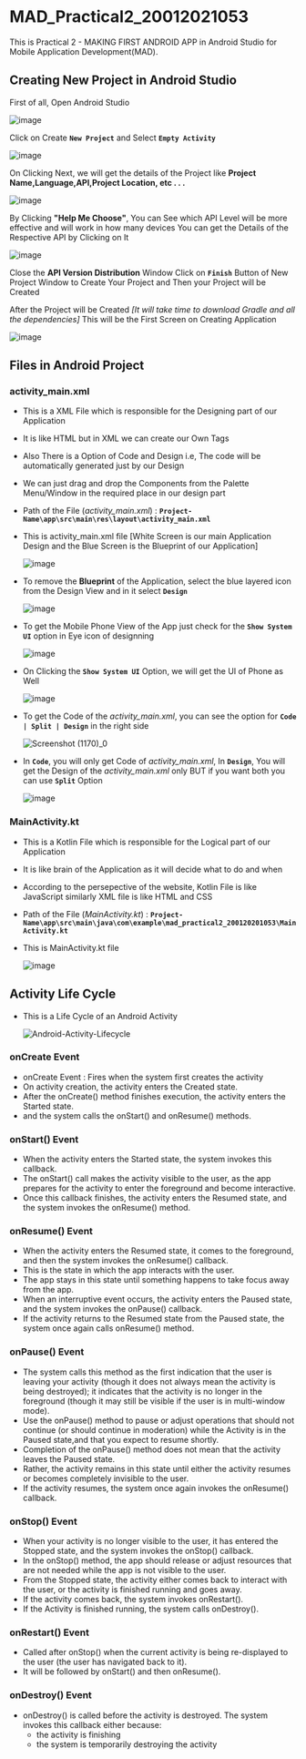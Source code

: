 # MAD_Practical2_20012021053
This is Practical 2 - MAKING FIRST ANDROID APP in Android Studio for Mobile Application Development(MAD).

## Creating New Project in Android Studio
First of all, Open Android Studio

![image](https://user-images.githubusercontent.com/110806025/187028644-4b613577-f084-4bf3-a305-55d1a5b51d33.png)

Click on Create **```New Project```** and Select **```Empty Activity```**

![image](https://user-images.githubusercontent.com/110806025/187028703-ab2e443c-16b6-4e14-ba7f-1e5811c4d64e.png)

On Clicking Next, we will get the details of the Project like **Project Name,Language,API,Project Location, etc . . .**

![image](https://user-images.githubusercontent.com/110806025/187028689-66810d88-5d52-474c-8281-67c117344acf.png)

By Clicking **"Help Me Choose"**, You can See which API Level will be more effective and will work in how many devices
You can get the Details of the Respective API by Clicking on It

![image](https://user-images.githubusercontent.com/110806025/187028728-7f6076be-9865-4e6c-a54d-0a5bda8d47fa.png)

Close the **API Version Distribution** Window
Click on **```Finish```** Button of New Project Window to Create Your Project
and Then your Project will be Created

After the Project will be Created *[It will take time to download Gradle and all the dependencies]*
This will be the First Screen on Creating Application

![image](https://user-images.githubusercontent.com/110806025/187028813-0d3050db-b832-4141-ac8e-b4484aa847e0.png)

## Files in Android Project

### activity_main.xml
- This is a XML File which is responsible for the Designing part of our Application
- It is like HTML but in XML we can create our Own Tags
- Also There is a Option of Code and Design i.e, The code will be automatically generated just by our Design
- We can just drag and drop the Components from the Palette Menu/Window in the required place in our design part
- Path of the File (*activity_main.xml*) : **```Project-Name\app\src\main\res\layout\activity_main.xml```**
- This is activity_main.xml file [White Screen is our main Application Design and the Blue Screen is the Blueprint of our Application]

  ![image](https://user-images.githubusercontent.com/110806025/187029249-df7444dc-278e-4f4d-85a3-c748a0d74fb7.png)

- To remove the **Blueprint** of the Application, select the blue layered icon from the Design View and in it select **```Design```**

  ![image](https://user-images.githubusercontent.com/110806025/187029344-68a05df8-b30c-4b20-8ee5-fef14d8393e8.png)

- To get the Mobile Phone View of the App just check for the **```Show System UI```** option in Eye icon of designning

  ![image](https://user-images.githubusercontent.com/110806025/187029046-04bf3c2c-26dd-4584-97df-25bdc830bb64.png)

- On Clicking the **```Show System UI```** Option, we will get the UI of Phone as Well

  ![image](https://user-images.githubusercontent.com/110806025/187029089-ccc3624b-b9f4-48c1-a4d7-05541b5c7927.png)

- To get the Code of the *activity_main.xml*, you can see the option for **``` Code | Split | Design ```** in the right side

  ![Screenshot (1170)_0](https://user-images.githubusercontent.com/110806025/187029825-724b3c3e-4c0c-4309-a358-c102e53a7c0a.png)

- In **```Code```**, you will only get Code of *activity_main.xml*, In **```Design```**, You will get the Design of the *activity_main.xml* only BUT if you want both you can use **```Split```** Option

  ![image](https://user-images.githubusercontent.com/110806025/187029898-17a74f81-acff-4449-9d82-ceedd576acf0.png)


### MainActivity.kt
- This is a Kotlin File which is responsible for the Logical part of our Application
- It is like brain of the Application as it will decide what to do and when
- According to the persepective of the website, Kotlin File is like JavaScript similarly XML file is like HTML and CSS
- Path of the File (*MainActivity.kt*) : **```Project-Name\app\src\main\java\com\example\mad_practical2_200120201053\MainActivity.kt```**
- This is MainActivity.kt file 

  ![image](https://user-images.githubusercontent.com/110806025/187030105-f6ae7761-0187-4fe2-8849-0157f9498a34.png)

## Activity Life Cycle

- This is a Life Cycle of an Android Activity

  ![Android-Activity-Lifecycle](https://user-images.githubusercontent.com/110806025/187030993-ff77e47b-a179-4e6e-af8e-89b2cce99950.png)

### onCreate Event
- onCreate Event : Fires when the system first creates the activity
- On activity creation, the activity enters the Created state.
- After the onCreate() method finishes execution, the activity enters the Started state.
- and the system calls the onStart() and onResume() methods.

### onStart() Event
- When the activity enters the Started state, the system invokes this callback.
- The onStart() call makes the activity visible to the user, as the app prepares for the activity to enter the foreground and become interactive.
- Once this callback finishes, the activity enters the Resumed state, and the system invokes the onResume() method.

### onResume() Event
- When the activity enters the Resumed state, it comes to the foreground, and then the system invokes the onResume() callback.
- This is the state in which the app interacts with the user.
- The app stays in this state until something happens to take focus away from the app.
- When an interruptive event occurs, the activity enters the Paused state, and the system invokes the onPause() callback.
- If the activity returns to the Resumed state from the Paused state, the system once again calls onResume() method.

### onPause() Event
- The system calls this method as the first indication that the user is leaving your activity (though it does not always mean the activity is being destroyed); it indicates that the activity is no longer in the foreground (though it may still be visible if the user is in multi-window mode).
- Use the onPause() method to pause or adjust operations that should not continue (or should continue in moderation) while the Activity is in the Paused state,and that you expect to resume shortly.
- Completion of the onPause() method does not mean that the activity leaves the Paused state.
- Rather, the activity remains in this state until either the activity resumes or becomes completely invisible to the user.
- If the activity resumes, the system once again invokes the onResume() callback.

### onStop() Event
- When your activity is no longer visible to the user, it has entered the Stopped state, and the system invokes the onStop() callback.
- In the onStop() method, the app should release or adjust resources that are not needed while the app is not visible to the user.
- From the Stopped state, the activity either comes back to interact with the user, or the activity is finished running and goes away.
- If the activity comes back, the system invokes onRestart().
- If the Activity is finished running, the system calls onDestroy().

### onRestart() Event
- Called after onStop() when the current activity is being re-displayed to the user (the user has navigated back to it).
- It will be followed by onStart() and then onResume().

### onDestroy() Event
- onDestroy() is called before the activity is destroyed. The system invokes this callback either because:
  - the activity is finishing
  - the system is temporarily destroying the activity
